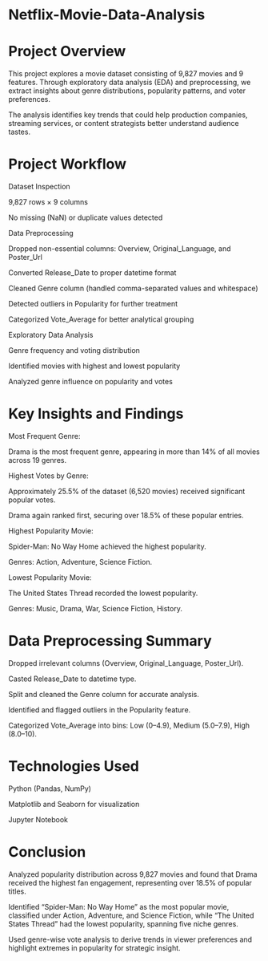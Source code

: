 # Netflix-Movie-Data-Analysis

# Project Overview
This project explores a movie dataset consisting of 9,827 movies and 9 features. Through exploratory data analysis (EDA) and preprocessing, we extract insights about genre distributions, popularity patterns, and voter preferences.

The analysis identifies key trends that could help production companies, streaming services, or content strategists better understand audience tastes.

# Project Workflow
Dataset Inspection

9,827 rows × 9 columns

No missing (NaN) or duplicate values detected

Data Preprocessing

Dropped non-essential columns: Overview, Original_Language, and Poster_Url

Converted Release_Date to proper datetime format

Cleaned Genre column (handled comma-separated values and whitespace)

Detected outliers in Popularity for further treatment

Categorized Vote_Average for better analytical grouping

Exploratory Data Analysis

Genre frequency and voting distribution

Identified movies with highest and lowest popularity

Analyzed genre influence on popularity and votes

# Key Insights and Findings
Most Frequent Genre:

Drama is the most frequent genre, appearing in more than 14% of all movies across 19 genres.

Highest Votes by Genre:

Approximately 25.5% of the dataset (6,520 movies) received significant popular votes.

Drama again ranked first, securing over 18.5% of these popular entries.

Highest Popularity Movie:

Spider-Man: No Way Home achieved the highest popularity.

Genres: Action, Adventure, Science Fiction.

Lowest Popularity Movie:

The United States Thread recorded the lowest popularity.

Genres: Music, Drama, War, Science Fiction, History.

# Data Preprocessing Summary
Dropped irrelevant columns (Overview, Original_Language, Poster_Url).

Casted Release_Date to datetime type.

Split and cleaned the Genre column for accurate analysis.

Identified and flagged outliers in the Popularity feature.

Categorized Vote_Average into bins: Low (0–4.9), Medium (5.0–7.9), High (8.0–10).

# Technologies Used
Python (Pandas, NumPy)

Matplotlib and Seaborn for visualization

Jupyter Notebook

# Conclusion 
Analyzed popularity distribution across 9,827 movies and found that Drama received the highest fan engagement, representing over 18.5% of popular titles.

Identified “Spider-Man: No Way Home” as the most popular movie, classified under Action, Adventure, and Science Fiction, while “The United States Thread” had the lowest popularity, spanning five niche genres.

Used genre-wise vote analysis to derive trends in viewer preferences and highlight extremes in popularity for strategic insight.
